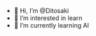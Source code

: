 - 👋 Hi, I’m @Ditosaki
- 👀 I’m interested in learn
- 🌱 I’m currently learning AI


<!---
Ditosaki/Ditosaki is a ✨ special ✨ repository because its `README.md` (this file) appears on your GitHub profile.
You can click the Preview link to take a look at your changes.
--->
